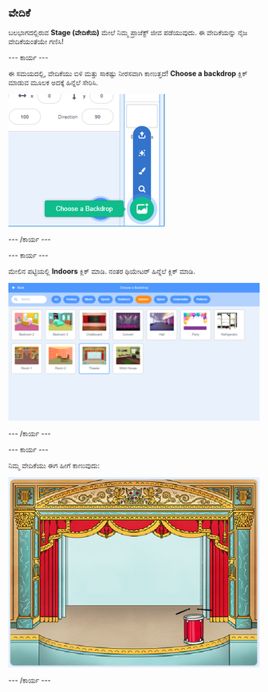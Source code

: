 ## ವೇದಿಕೆ

ಬಲಭಾಗದಲ್ಲಿರುವ **Stage (ವೇದಿಕೆಯ)** ಮೇಲೆ ನಿಮ್ಮ ಪ್ರಾಜೆಕ್ಟ್ ಜೀವ ಪಡೆಯುವುದು. ಈ ವೇದಿಕೆಯನ್ನು ನೈಜ ವೇದಿಕೆಯಂತೆಯೇ ಗಣಿಸಿ!

--- ಕಾರ್ಯ ---

ಈ ಸಮಯದಲ್ಲಿ, ವೇದಿಕೆಯು ಬಿಳಿ ಮತ್ತು ಸಾಕಷ್ಟು ನೀರಸವಾಗಿ ಕಾಣುತ್ತದೆ! **Choose a backdrop** ಕ್ಲಿಕ್ ಮಾಡುವ ಮೂಲಕ ಅದಕ್ಕೆ ಹಿನ್ನೆಲೆ ಸೇರಿಸಿ.

![ಸ್ಕ್ರೀನ್‍ಶಾಟ್](images/band-stage-choose.png)

--- /ಕಾರ್ಯ ---

--- ಕಾರ್ಯ ---

ಮೇಲಿನ ಪಟ್ಟಿಯಲ್ಲಿ **Indoors** ಕ್ಲಿಕ್ ಮಾಡಿ. ನಂತರ ಥಿಯೇಟರ್ ಹಿನ್ನೆಲೆ ಕ್ಲಿಕ್ ಮಾಡಿ.

![ಸ್ಕ್ರೀನ್‍ಶಾಟ್](images/band-backdrop.png)

--- /ಕಾರ್ಯ ---

--- ಕಾರ್ಯ ---

ನಿಮ್ಮ ವೇದಿಕೆಯು ಈಗ ಹೀಗೆ ಕಾಣುವುದು:

![ಸ್ಕ್ರೀನ್‍ಶಾಟ್](images/band-stage.png)

--- /ಕಾರ್ಯ ---